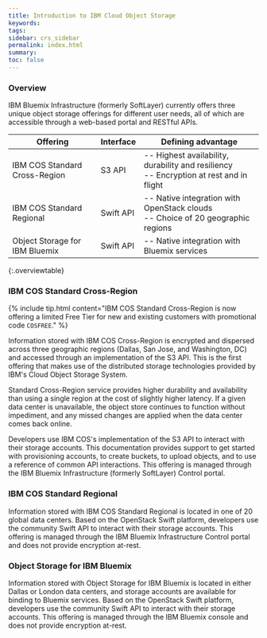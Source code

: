 ```yaml
---
title: Introduction to IBM Cloud Object Storage
keywords: 
tags:
sidebar: crs_sidebar
permalink: index.html
summary: 
toc: false
---
```


### Overview 

IBM Bluemix Infrastructure (formerly SoftLayer) currently offers three unique object storage offerings for different user needs, all of which are accessible through a web-based portal and RESTful APIs.

| Offering | Interface | Defining advantage |
|-- |-- |-- |
| IBM COS Standard Cross-Region | S3 API | -- Highest availability, durability and resiliency<br> -- Encryption at rest and in flight|
| IBM COS Standard Regional | Swift API | -- Native integration with OpenStack clouds <br> -- Choice of 20 geographic regions|
| Object Storage for IBM Bluemix | Swift API | -- Native integration with Bluemix services |
{:.overviewtable}

### IBM COS Standard Cross-Region

{% include tip.html content="IBM COS Standard Cross-Region is now offering a limited Free Tier for new and existing customers with promotional code `COSFREE`." %}

Information stored with IBM COS Cross-Region is encrypted and dispersed across three geographic regions (Dallas, San Jose, and Washington, DC) and accessed through an implementation of the S3 API. This is the first offering that makes use of the distributed storage technologies provided by IBM's Cloud Object Storage System.

Standard Cross-Region service provides higher durability and availability than using a single region at the cost of slightly higher latency.  If a given data center is unavailable, the object store continues to function without impediment, and any missed changes are applied when the data center comes back online.

Developers use IBM COS's implementation of the S3 API to interact with their storage accounts. This documentation provides support to get started with provisioning accounts, to create buckets, to upload objects, and to use a reference of common API interactions. This offering is managed through the IBM Bluemix Infrastructure (formerly SoftLayer) Control portal.

### IBM COS Standard Regional

Information stored with IBM COS Standard Regional is located in one of 20 global data centers. Based on the OpenStack Swift platform, developers use the community Swift API to interact with their storage accounts. This offering is managed through the IBM Bluemix Infrastructure Control portal and does not provide encryption at-rest.

### Object Storage for IBM Bluemix

Information stored with Object Storage for IBM Bluemix is located in either Dallas or London data centers, and storage accounts are available for binding to Bluemix services. Based on the OpenStack Swift platform, developers use the community Swift API to interact with their storage accounts. This offering is managed through the IBM Bluemix console and does not provide encryption at-rest.